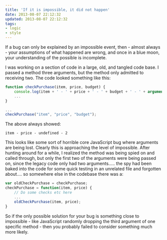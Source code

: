 ```yaml
---
title: 'If it is impossible, it did not happen'
date: 2013-08-07 22:12:32
updated: 2013-08-07 22:12:32
tags:
- logic
- style
---
```

If a bug can only be explained by an impossible event, then - almost always - your assumptions
of what happened are wrong, and once in a blue moon, your understanding of the possible is
incomplete.

I was working on a section of code in a large, old, and tangled code base. I passed a method three arguments, but the method only
admitted to receiving two. The code looked something like this:

```javascript
function checkPurchase(item, price, budget) {
    console.log(item + ' - ' + price + ' - ' + budget + ' - ' + arguments.length);
    ...
}

...
checkPurchase("item", "price", "budget");
```

The above always showed:
```
item - price - undefined - 2
```

This looks like some sort of horrible core JavaScript bug where arguments are being lost. Clearly
this is approaching the level of impossible. After hunting around for a while, I realized
the method was being spied on and called through, but only the first two of the arguments were being passed
on, since the legacy code only had two arguments..... the spy had been baked into the code
for some quick testing in an unrelated file and forgotten about.... so somewhere else in the
codebase there was a:

```javascript
var oldCheckPurchase = checkPurchase;
checkPurchase = function(item, price) {
    // Do some checks etc here
    ...
    oldCheckPurchase(item, price);
}
```

So if the only possible solution for your bug is something close to impossible - like JavaScript
randomly dropping the third argument of one specific method - then you probably failed to
consider something much more likely.
